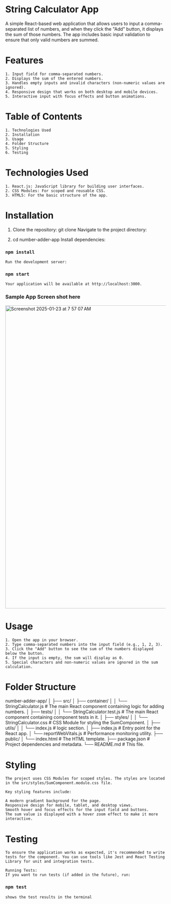 # String Calculator App
A simple React-based web application that allows users to input a comma-separated list of numbers, and when they click the "Add" button, it displays the sum of those numbers. The app includes basic input validation to ensure that only valid numbers are summed.

# Features
    1. Input field for comma-separated numbers.
    2. Displays the sum of the entered numbers.
    3. Handles empty inputs and invalid characters (non-numeric values are ignored).
    4. Responsive design that works on both desktop and mobile devices.
    5. Interactive input with focus effects and button animations.

# Table of Contents
    1. Technologies Used
    2. Installation
    3. Usage
    4. Folder Structure
    5. Styling
    6. Testing

# Technologies Used
    1. React.js: JavaScript library for building user interfaces.
    2. CSS Modules: For scoped and reusable CSS.
    3. HTML5: For the basic structure of the app.

# Installation
1. Clone the repository:
    git clone <repository-url>
    Navigate to the project directory:

2. cd number-adder-app
    Install dependencies:

### `npm install`
    Run the development server:

### `npm start`
    Your application will be available at http://localhost:3000.

### Sample App Screen shot here
<img width="950" alt="Screenshot 2025-01-23 at 7 57 07 AM" src="https://github.com/user-attachments/assets/e5de1159-493b-47ce-837c-ee95dc066152" />

# Usage
    1. Open the app in your browser.
    2. Type comma-separated numbers into the input field (e.g., 1, 2, 3).
    3. Click the "Add" button to see the sum of the numbers displayed below the button.
    4. If the input is empty, the sum will display as 0.
    5. Special characters and non-numeric values are ignored in the sum calculation.

# Folder Structure
number-adder-app/
│
├── src/
│   ├── container/
│   │   └── StringCalculator.js        # The main React component containing logic for adding numbers.
│   ├── tests/
│   │   └── StringCalculator.test.js   # The main React component containing component tests in it.
│   ├── styles/
│   │   └── StringCalculator.css   # CSS Module for styling the SumComponent.
│   ├── utils/
│   │   └── index.js               # logic section.
│   ├── index.js                   # Entry point for the React app.
│   └── reportWebVitals.js         # Performance monitoring utility.
├── public/
│   └── index.html                 # The HTML template.
├── package.json                   # Project dependencies and metadata.
└── README.md                      # This file.


# Styling
    The project uses CSS Modules for scoped styles. The styles are located in the src/styles/SumComponent.module.css file.

    Key styling features include:

    A modern gradient background for the page.
    Responsive design for mobile, tablet, and desktop views.
    Smooth hover and focus effects for the input field and buttons.
    The sum value is displayed with a hover zoom effect to make it more interactive.


# Testing
    To ensure the application works as expected, it's recommended to write tests for the component. You can use tools like Jest and React Testing Library for unit and integration tests.

    Running Tests:
    If you want to run tests (if added in the future), run:

### `npm test`
    shows the test results in the terminal
